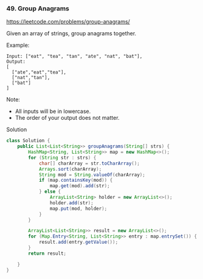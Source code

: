 ### 49. Group Anagrams

https://leetcode.com/problems/group-anagrams/

Given an array of strings, group anagrams together.

Example:
```
Input: ["eat", "tea", "tan", "ate", "nat", "bat"],
Output:
[
  ["ate","eat","tea"],
  ["nat","tan"],
  ["bat"]
]
```
Note:

- All inputs will be in lowercase.
- The order of your output does not matter.

Solution
```java
class Solution {
    public List<List<String>> groupAnagrams(String[] strs) {
        HashMap<String, List<String>> map = new HashMap<>();
        for (String str : strs) {
            char[] charArray = str.toCharArray();
            Arrays.sort(charArray);
            String mod = String.valueOf(charArray);
            if (map.containsKey(mod)) {
                map.get(mod).add(str);
            } else {
                ArrayList<String> holder = new ArrayList<>();
                holder.add(str);
                map.put(mod, holder);
            }
        }

        ArrayList<List<String>> result = new ArrayList<>();
        for (Map.Entry<String, List<String>> entry : map.entrySet()) {
            result.add(entry.getValue());
        }
        return result;

    }
}
```